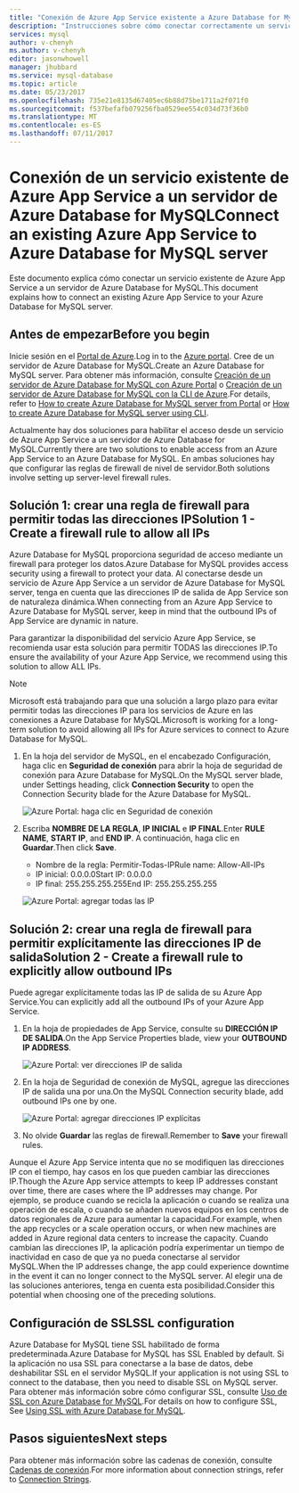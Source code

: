 ```yaml
---
title: "Conexión de Azure App Service existente a Azure Database for MySQL | Microsoft Docs"
description: "Instrucciones sobre cómo conectar correctamente un servicio existente de Azure App Service a Azure Database para MySQL"
services: mysql
author: v-chenyh
ms.author: v-chenyh
editor: jasonwhowell
manager: jhubbard
ms.service: mysql-database
ms.topic: article
ms.date: 05/23/2017
ms.openlocfilehash: 735e21e8135d67405ec6b88d75be1711a2f071f0
ms.sourcegitcommit: f537befafb079256fba0529ee554c034d73f36b0
ms.translationtype: MT
ms.contentlocale: es-ES
ms.lasthandoff: 07/11/2017
---
```

# <a name="connect-an-existing-azure-app-service-to-azure-database-for-mysql-server"></a><span data-ttu-id="9d7d6-103">Conexión de un servicio existente de Azure App Service a un servidor de Azure Database for MySQL</span><span class="sxs-lookup"><span data-stu-id="9d7d6-103">Connect an existing Azure App Service to Azure Database for MySQL server</span></span>
<span data-ttu-id="9d7d6-104">Este documento explica cómo conectar un servicio existente de Azure App Service a un servidor de Azure Database for MySQL.</span><span class="sxs-lookup"><span data-stu-id="9d7d6-104">This document explains how to connect an existing Azure App Service to your Azure Database for MySQL server.</span></span>

## <a name="before-you-begin"></a><span data-ttu-id="9d7d6-105">Antes de empezar</span><span class="sxs-lookup"><span data-stu-id="9d7d6-105">Before you begin</span></span>
<span data-ttu-id="9d7d6-106">Inicie sesión en el [Portal de Azure](https://portal.azure.com).</span><span class="sxs-lookup"><span data-stu-id="9d7d6-106">Log in to the [Azure portal](https://portal.azure.com).</span></span> <span data-ttu-id="9d7d6-107">Cree de un servidor de Azure Database for MySQL.</span><span class="sxs-lookup"><span data-stu-id="9d7d6-107">Create an Azure Database for MySQL server.</span></span> <span data-ttu-id="9d7d6-108">Para obtener más información, consulte [Creación de un servidor de Azure Database for MySQL con Azure Portal](quickstart-create-mysql-server-database-using-azure-portal.md) o [Creación de un servidor de Azure Database for MySQL con la CLI de Azure](quickstart-create-mysql-server-database-using-azure-cli.md).</span><span class="sxs-lookup"><span data-stu-id="9d7d6-108">For details, refer to [How to create Azure Database for MySQL server from Portal](quickstart-create-mysql-server-database-using-azure-portal.md) or [How to create Azure Database for MySQL server using CLI](quickstart-create-mysql-server-database-using-azure-cli.md).</span></span>

<span data-ttu-id="9d7d6-109">Actualmente hay dos soluciones para habilitar el acceso desde un servicio de Azure App Service a un servidor de Azure Database for MySQL.</span><span class="sxs-lookup"><span data-stu-id="9d7d6-109">Currently there are two solutions to enable access from an Azure App Service to an Azure Database for MySQL.</span></span> <span data-ttu-id="9d7d6-110">En ambas soluciones hay que configurar las reglas de firewall de nivel de servidor.</span><span class="sxs-lookup"><span data-stu-id="9d7d6-110">Both solutions involve setting up server-level firewall rules.</span></span>

## <a name="solution-1---create-a-firewall-rule-to-allow-all-ips"></a><span data-ttu-id="9d7d6-111">Solución 1: crear una regla de firewall para permitir todas las direcciones IP</span><span class="sxs-lookup"><span data-stu-id="9d7d6-111">Solution 1 - Create a firewall rule to allow all IPs</span></span>
<span data-ttu-id="9d7d6-112">Azure Database for MySQL proporciona seguridad de acceso mediante un firewall para proteger los datos.</span><span class="sxs-lookup"><span data-stu-id="9d7d6-112">Azure Database for MySQL provides access security using a firewall to protect your data.</span></span> <span data-ttu-id="9d7d6-113">Al conectarse desde un servicio de Azure App Service a un servidor de Azure Database for MySQL server, tenga en cuenta que las direcciones IP de salida de App Service son de naturaleza dinámica.</span><span class="sxs-lookup"><span data-stu-id="9d7d6-113">When connecting from an Azure App Service to Azure Database for MySQL server, keep in mind that the outbound IPs of App Service are dynamic in nature.</span></span> 

<span data-ttu-id="9d7d6-114">Para garantizar la disponibilidad del servicio Azure App Service, se recomienda usar esta solución para permitir TODAS las direcciones IP.</span><span class="sxs-lookup"><span data-stu-id="9d7d6-114">To ensure the availability of your Azure App Service, we recommend using this solution to allow ALL IPs.</span></span>

> [!NOTE]
> <span data-ttu-id="9d7d6-115">Microsoft está trabajando para que una solución a largo plazo para evitar permitir todas las direcciones IP para los servicios de Azure en las conexiones a Azure Database for MySQL.</span><span class="sxs-lookup"><span data-stu-id="9d7d6-115">Microsoft is working for a long-term solution to avoid allowing all IPs for Azure services to connect to Azure Database for MySQL.</span></span>

1. <span data-ttu-id="9d7d6-116">En la hoja del servidor de MySQL, en el encabezado Configuración, haga clic en **Seguridad de conexión** para abrir la hoja de seguridad de conexión para Azure Database for MySQL.</span><span class="sxs-lookup"><span data-stu-id="9d7d6-116">On the MySQL server blade, under Settings heading, click **Connection Security** to open the Connection Security blade for the Azure Database for MySQL.</span></span>

   ![Azure Portal: haga clic en Seguridad de conexión](./media/howto-manage-firewall-using-portal/1-connection-security.png)

2. <span data-ttu-id="9d7d6-118">Escriba **NOMBRE DE LA REGLA**, **IP INICIAL** e **IP FINAL**.</span><span class="sxs-lookup"><span data-stu-id="9d7d6-118">Enter **RULE NAME**, **START IP**, and **END IP**.</span></span> <span data-ttu-id="9d7d6-119">A continuación, haga clic en **Guardar**.</span><span class="sxs-lookup"><span data-stu-id="9d7d6-119">Then click **Save**.</span></span>
   - <span data-ttu-id="9d7d6-120">Nombre de la regla: Permitir-Todas-IP</span><span class="sxs-lookup"><span data-stu-id="9d7d6-120">Rule name: Allow-All-IPs</span></span>
   - <span data-ttu-id="9d7d6-121">IP inicial: 0.0.0.0</span><span class="sxs-lookup"><span data-stu-id="9d7d6-121">Start IP: 0.0.0.0</span></span>
   - <span data-ttu-id="9d7d6-122">IP final: 255.255.255.255</span><span class="sxs-lookup"><span data-stu-id="9d7d6-122">End IP: 255.255.255.255</span></span>

   ![Azure Portal: agregar todas las IP](./media/howto-connect-webapp/1_2-add-all-ips.png)

## <a name="solution-2---create-a-firewall-rule-to-explicitly-allow-outbound-ips"></a><span data-ttu-id="9d7d6-124">Solución 2: crear una regla de firewall para permitir explícitamente las direcciones IP de salida</span><span class="sxs-lookup"><span data-stu-id="9d7d6-124">Solution 2 - Create a firewall rule to explicitly allow outbound IPs</span></span>
<span data-ttu-id="9d7d6-125">Puede agregar explícitamente todas las IP de salida de su Azure App Service.</span><span class="sxs-lookup"><span data-stu-id="9d7d6-125">You can explicitly add all the outbound IPs of your Azure App Service.</span></span>

1. <span data-ttu-id="9d7d6-126">En la hoja de propiedades de App Service, consulte su **DIRECCIÓN IP DE SALIDA**.</span><span class="sxs-lookup"><span data-stu-id="9d7d6-126">On the App Service Properties blade, view your **OUTBOUND IP ADDRESS**.</span></span>

   ![Azure Portal: ver direcciones IP de salida](./media/howto-connect-webapp/2_1-outbound-ip-address.png)

2. <span data-ttu-id="9d7d6-128">En la hoja de Seguridad de conexión de MySQL, agregue las direcciones IP de salida una por una.</span><span class="sxs-lookup"><span data-stu-id="9d7d6-128">On the MySQL Connection security blade, add outbound IPs one by one.</span></span>

   ![Azure Portal: agregar direcciones IP explícitas](./media/howto-connect-webapp/2_2-add-explicit-ips.png)

3. <span data-ttu-id="9d7d6-130">No olvide **Guardar** las reglas de firewall.</span><span class="sxs-lookup"><span data-stu-id="9d7d6-130">Remember to **Save** your firewall rules.</span></span>

<span data-ttu-id="9d7d6-131">Aunque el Azure App Service intenta que no se modifiquen las direcciones IP con el tiempo, hay casos en los que pueden cambiar las direcciones IP.</span><span class="sxs-lookup"><span data-stu-id="9d7d6-131">Though the Azure App service attempts to keep IP addresses constant over time, there are cases where the IP addresses may change.</span></span> <span data-ttu-id="9d7d6-132">Por ejemplo, se produce cuando se recicla la aplicación o cuando se realiza una operación de escala, o cuando se añaden nuevos equipos en los centros de datos regionales de Azure para aumentar la capacidad.</span><span class="sxs-lookup"><span data-stu-id="9d7d6-132">For example, when the app recycles or a scale operation occurs, or when new machines are added in Azure regional data centers to increase the capacity.</span></span> <span data-ttu-id="9d7d6-133">Cuando cambian las direcciones IP, la aplicación podría experimentar un tiempo de inactividad en caso de que ya no pueda conectarse al servidor MySQL.</span><span class="sxs-lookup"><span data-stu-id="9d7d6-133">When the IP addresses change, the app could experience downtime in the event it can no longer connect to the MySQL server.</span></span> <span data-ttu-id="9d7d6-134">Al elegir una de las soluciones anteriores, tenga en cuenta esta posibilidad.</span><span class="sxs-lookup"><span data-stu-id="9d7d6-134">Consider this potential when choosing one of the preceding solutions.</span></span>

## <a name="ssl-configuration"></a><span data-ttu-id="9d7d6-135">Configuración de SSL</span><span class="sxs-lookup"><span data-stu-id="9d7d6-135">SSL configuration</span></span>
<span data-ttu-id="9d7d6-136">Azure Database for MySQL tiene SSL habilitado de forma predeterminada.</span><span class="sxs-lookup"><span data-stu-id="9d7d6-136">Azure Database for MySQL has SSL Enabled by default.</span></span> <span data-ttu-id="9d7d6-137">Si la aplicación no usa SSL para conectarse a la base de datos, debe deshabilitar SSL en el servidor MySQL.</span><span class="sxs-lookup"><span data-stu-id="9d7d6-137">If your application is not using SSL to connect to the database, then you need to disable SSL on MySQL server.</span></span> <span data-ttu-id="9d7d6-138">Para obtener más información sobre cómo configurar SSL, consulte [Uso de SSL con Azure Database for MySQL](howto-configure-ssl.md).</span><span class="sxs-lookup"><span data-stu-id="9d7d6-138">For details on how to configure SSL, See [Using SSL with Azure Database for MySQL](howto-configure-ssl.md).</span></span>

## <a name="next-steps"></a><span data-ttu-id="9d7d6-139">Pasos siguientes</span><span class="sxs-lookup"><span data-stu-id="9d7d6-139">Next steps</span></span>
<span data-ttu-id="9d7d6-140">Para obtener más información sobre las cadenas de conexión, consulte [Cadenas de conexión](howto-connection-string.md).</span><span class="sxs-lookup"><span data-stu-id="9d7d6-140">For more information about connection strings, refer to [Connection Strings](howto-connection-string.md).</span></span>
